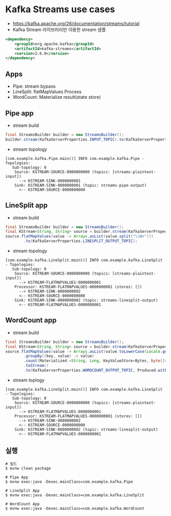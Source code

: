 # Kafka Streams use cases


* https://kafka.apache.org/26/documentation/streams/tutorial
* Kafka Stream 라이브러리만 이용한 stream 샘플
```xml
<dependency>
    <groupId>org.apache.kafka</groupId>
    <artifactId>kafka-streams</artifactId>
    <version>2.6.0</version>
</dependency>
```

## Apps
* Pipe: stream bypass
* LineSplit: flatMapValues Process
* WordCount: Materialize result(state store)


## Pipe app

* stream build
```java
final StreamsBuilder builder = new StreamsBuilder();
builder.stream(KafkaServerProperties.INPUT_TOPIC).to(KafkaServerProperties.PIPE_OUTPUT_TOPIC);
```

* stream topology
```shell script
[com.example.kafka.Pipe.main()] INFO com.example.kafka.Pipe - Topologies:
   Sub-topology: 0
    Source: KSTREAM-SOURCE-0000000000 (topics: [streams-plaintext-input])
      --> KSTREAM-SINK-0000000001
    Sink: KSTREAM-SINK-0000000001 (topic: streams-pipe-output)
      <-- KSTREAM-SOURCE-0000000000
```

## LineSplit app

* stream build
```java
final StreamsBuilder builder = new StreamsBuilder();
final KStream<String, String> source = builder.stream(KafkaServerProperties.INPUT_TOPIC);
source.flatMapValues(value -> Arrays.asList(value.split("\\W+")))
        .to(KafkaServerProperties.LINESPLIT_OUTPUT_TOPIC);
```

* stream topology
```shell script
[com.example.kafka.LineSplit.main()] INFO com.example.kafka.LineSplit - Topologies:
   Sub-topology: 0
    Source: KSTREAM-SOURCE-0000000000 (topics: [streams-plaintext-input])
      --> KSTREAM-FLATMAPVALUES-0000000001
    Processor: KSTREAM-FLATMAPVALUES-0000000001 (stores: [])
      --> KSTREAM-SINK-0000000002
      <-- KSTREAM-SOURCE-0000000000
    Sink: KSTREAM-SINK-0000000002 (topic: streams-linesplit-output)
      <-- KSTREAM-FLATMAPVALUES-0000000001

```

## WordCount app

* stream build
```java
final StreamsBuilder builder = new StreamsBuilder();
final KStream<String, String> source = builder.stream(KafkaServerProperties.INPUT_TOPIC);
source.flatMapValues(value -> Arrays.asList(value.toLowerCase(Locale.getDefault()).split("\\W+")))
        .groupBy((key, value) -> value)
        .count(Materialized.<String, Long, KeyValueStore<Bytes, byte[]>>as("counts-store"))
        .toStream()
        .to(KafkaServerProperties.WORDCOUNT_OUTPUT_TOPIC, Produced.with(Serdes.String(), Serdes.Long()));
```

* stream toplogy
```shell script
[com.example.kafka.LineSplit.main()] INFO com.example.kafka.LineSplit - Topologies:
   Sub-topology: 0
    Source: KSTREAM-SOURCE-0000000000 (topics: [streams-plaintext-input])
      --> KSTREAM-FLATMAPVALUES-0000000001
    Processor: KSTREAM-FLATMAPVALUES-0000000001 (stores: [])
      --> KSTREAM-SINK-0000000002
      <-- KSTREAM-SOURCE-0000000000
    Sink: KSTREAM-SINK-0000000002 (topic: streams-linesplit-output)
      <-- KSTREAM-FLATMAPVALUES-0000000001

```


## 실행
```shell script
# 빌드
$ mvnw clean package

# Pipe App
$ mvnw exec:java -Dexec.mainClass=com.example.kafka.Pipe

# LineSplit App
$ mvnw exec:java -Dexec.mainClass=com.example.kafka.LineSplit

# WordCount App
$ mvnw exec:java -Dexec.mainClass=com.example.kafka.WordCount
```

